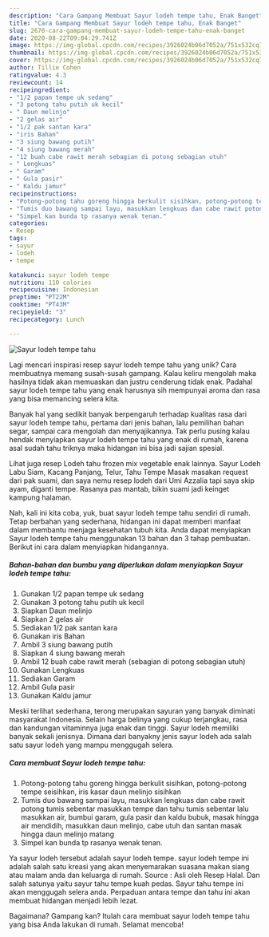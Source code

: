 ```yaml
---
description: "Cara Gampang Membuat Sayur lodeh tempe tahu, Enak Banget"
title: "Cara Gampang Membuat Sayur lodeh tempe tahu, Enak Banget"
slug: 2670-cara-gampang-membuat-sayur-lodeh-tempe-tahu-enak-banget
date: 2020-08-22T09:04:29.741Z
image: https://img-global.cpcdn.com/recipes/3926024b06d7052a/751x532cq70/sayur-lodeh-tempe-tahu-foto-resep-utama.jpg
thumbnail: https://img-global.cpcdn.com/recipes/3926024b06d7052a/751x532cq70/sayur-lodeh-tempe-tahu-foto-resep-utama.jpg
cover: https://img-global.cpcdn.com/recipes/3926024b06d7052a/751x532cq70/sayur-lodeh-tempe-tahu-foto-resep-utama.jpg
author: Tillie Cohen
ratingvalue: 4.3
reviewcount: 14
recipeingredient:
- "1/2 papan tempe uk sedang"
- "3 potong tahu putih uk kecil"
- " Daun melinjo"
- "2 gelas air"
- "1/2 pak santan kara"
- "iris Bahan"
- "3 siung bawang putih"
- "4 siung bawang merah"
- "12 buah cabe rawit merah sebagian di potong sebagian utuh"
- " Lengkuas"
- " Garam"
- " Gula pasir"
- " Kaldu jamur"
recipeinstructions:
- "Potong-potong tahu goreng hingga berkulit sisihkan, potong-potong tempe seisihkan, iris kasar daun melinjo sisihkan"
- "Tumis duo bawang sampai layu, masukkan lengkuas dan cabe rawit potong tumis sebentar masukkan tempe dan tahu tumis sebentar lalu masukkan air, bumbui garam, gula pasir dan kaldu bubuk, masak hingga air mendidih, masukkan daun melinjo, cabe utuh dan santan masak hingga daun melinjo matang"
- "Simpel kan bunda tp rasanya wenak tenan."
categories:
- Resep
tags:
- sayur
- lodeh
- tempe

katakunci: sayur lodeh tempe 
nutrition: 110 calories
recipecuisine: Indonesian
preptime: "PT22M"
cooktime: "PT43M"
recipeyield: "3"
recipecategory: Lunch

---
```



![Sayur lodeh tempe tahu](https://img-global.cpcdn.com/recipes/3926024b06d7052a/751x532cq70/sayur-lodeh-tempe-tahu-foto-resep-utama.jpg)

Lagi mencari inspirasi resep sayur lodeh tempe tahu yang unik? Cara membuatnya memang susah-susah gampang. Kalau keliru mengolah maka hasilnya tidak akan memuaskan dan justru cenderung tidak enak. Padahal sayur lodeh tempe tahu yang enak harusnya sih mempunyai aroma dan rasa yang bisa memancing selera kita.

Banyak hal yang sedikit banyak berpengaruh terhadap kualitas rasa dari sayur lodeh tempe tahu, pertama dari jenis bahan, lalu pemilihan bahan segar, sampai cara mengolah dan menyajikannya. Tak perlu pusing kalau hendak menyiapkan sayur lodeh tempe tahu yang enak di rumah, karena asal sudah tahu triknya maka hidangan ini bisa jadi sajian spesial.

Lihat juga resep Lodeh tahu frozen mix vegetable enak lainnya. Sayur Lodeh Labu Siam, Kacang Panjang, Telur, Tahu Tempe Masak masakan request dari pak suami, dan saya nemu resep lodeh dari Umi Azzalia tapi saya skip ayam, diganti tempe. Rasanya pas mantab, bikin suami jadi keinget kampung halaman.


Nah, kali ini kita coba, yuk, buat sayur lodeh tempe tahu sendiri di rumah. Tetap berbahan yang sederhana, hidangan ini dapat memberi manfaat dalam membantu menjaga kesehatan tubuh kita. Anda dapat menyiapkan Sayur lodeh tempe tahu menggunakan 13 bahan dan 3 tahap pembuatan. Berikut ini cara dalam menyiapkan hidangannya.

<!--inarticleads1-->

##### Bahan-bahan dan bumbu yang diperlukan dalam menyiapkan Sayur lodeh tempe tahu:

1. Gunakan 1/2 papan tempe uk sedang
1. Gunakan 3 potong tahu putih uk kecil
1. Siapkan  Daun melinjo
1. Siapkan 2 gelas air
1. Sediakan 1/2 pak santan kara
1. Gunakan iris Bahan
1. Ambil 3 siung bawang putih
1. Siapkan 4 siung bawang merah
1. Ambil 12 buah cabe rawit merah (sebagian di potong sebagian utuh)
1. Gunakan  Lengkuas
1. Sediakan  Garam
1. Ambil  Gula pasir
1. Gunakan  Kaldu jamur


Meski terlihat sederhana, terong merupakan sayuran yang banyak diminati masyarakat Indonesia. Selain harga belinya yang cukup terjangkau, rasa dan kandungan vitaminnya juga enak dan tinggi. Sayur lodeh memiliki banyak sekali jenisnya. Dimana dari banyakny jenis sayur lodeh ada salah satu sayur lodeh yang mampu menggugah selera. 

<!--inarticleads2-->

##### Cara membuat Sayur lodeh tempe tahu:

1. Potong-potong tahu goreng hingga berkulit sisihkan, potong-potong tempe seisihkan, iris kasar daun melinjo sisihkan
1. Tumis duo bawang sampai layu, masukkan lengkuas dan cabe rawit potong tumis sebentar masukkan tempe dan tahu tumis sebentar lalu masukkan air, bumbui garam, gula pasir dan kaldu bubuk, masak hingga air mendidih, masukkan daun melinjo, cabe utuh dan santan masak hingga daun melinjo matang
1. Simpel kan bunda tp rasanya wenak tenan.


Ya sayur lodeh tersebut adalah sayur lodeh tempe. sayur lodeh tempe ini adalah salah satu kreasi yang akan menyemarakan suasana makan siang atau malam anda dan keluarga di rumah. Source : Asli oleh Resep Halal. Dan salah satunya yaitu sayur tahu tempe kuah pedas. Sayur tahu tempe ini akan menggugah selera anda. Perpaduan antara tempe dan tahu ini akan membuat hidangan menjadi lebih lezat. 

Bagaimana? Gampang kan? Itulah cara membuat sayur lodeh tempe tahu yang bisa Anda lakukan di rumah. Selamat mencoba!
